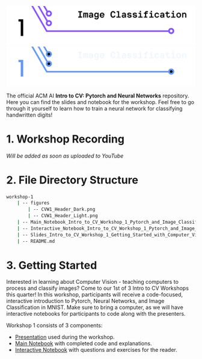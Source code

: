 <!-- 
    If you have any questions about this template, feel free to ask
    your Director for help!
-->


<!-- 
    SECTION: Header
    ---------
    Request new headers from you Director to fit your workshop!
-->

![Intro to CV: Search Algorithms](./figures/CVW1_Header_Light.png#gh-light-mode-only)
![Intro to CV: Search Algorithms](./figures/CVW1_Header_Dark.png#gh-dark-mode-only)

The official ACM AI **Intro to CV: Pytorch and Neural Networks** repository. Here you can find the slides and notebook for the workshop. Feel free to go through it yourself to learn how to train a neural network for classifying handwritten digits!

<!-- 
    SECTION: Table of Contents
    ---------
    Mandatory Sections:
        - File Directory Structure
        - Workshop Recording
            - if you recorded your workshop, please make it available here
        - Getting Started
            - Give an interesting description of your workshop!
            - E.g. you can use the marketing descriptiong (w/o the emojis
              and make the nouns general ('you' becomes 'the reader'))
        - Resources
            - Images, papers, etc
    Do NOT Include:
        - Author Info
            - This should only be in the main README for your series
    Other Possible Sections:
        - Anything else you'd like, but try not to be redundant!
            - Make sure it's not already in the main series README or
              another section
-->

<!-- 
    SECTION: Workshop Video
    ---------
    Most, if not all, workshops should have recordings. Once the recording
    is posted to the ACMUCSD YT channel (https://www.youtube.com/channel/UCyjPATFqc3FwOiuqJ2UG1Eg), replace the text with an <img> element.
-->


# 1. Workshop Recording

*Will be added as soon as uploaded to YouTube*

<!--
<div align="center">
<a href="YT Video Link">
<img
    src="YT Max Res Thumbnail Link"
    alt="Screen reader-compatible alt text"
    width="500px"
/>
</a>
</div>
-->

<!-- 
    SECTION: File Directory Structure
    ---------
    Write out your File Directory Structure below (make sure it's up-to-date)
-->

# 2. File Directory Structure

```bash
workshop-1
    | -- figures
        | -- CVW1_Header_Dark.png
        | -- CVW1_Header_Light.png
    | -- Main_Notebook_Intro_to_CV_Workshop_1_Pytorch_and_Image_Classification.ipynb
    | -- Interactive_Notebook_Intro_to_CV_Workshop_1_Pytorch_and_Image_Classification.ipynb
    | -- Slides_Intro_to_CV_Workshop_1_Getting_Started_with_Computer_Vision.pdf
    | -- README.md

```

<!-- 
    SECTION: Getting Started
    ---------
    Brief description of your workshop here
-->

# 3. Getting Started

Interested in learning about Computer Vision - teaching computers to process and classify images? Come to our 1st of 3 Intro to CV Workshops this quarter! In this workshop, participants will receive a code-focused, interactive introduction to Pytorch, Neural Networks, and Image Classification in MNIST. Make sure to bring a computer, as we will have interactive notebooks for participants to code along with the presenters.

Workshop 1 consists of 3 components:
- [Presentation](./Slides_Intro_to_CV_Workshop_1_Getting_Started_with_Computer_Vision.pdf) used during the workshop.
- [Main Notebook](./Main_Notebook_Intro_to_CV_Workshop_1_Getting_Started_with_Computer_Vision.ipynb) with completed code and explanations.
- [Interactive Notebook](./Interactive_Notebook_Intro_to_CV_Workshop_1_Getting_Started_with_Computer_Vision.ipynb) with questions and exercises for the reader.

<!-- 
    Note: The above list will depend on your specific workshop.
-->
